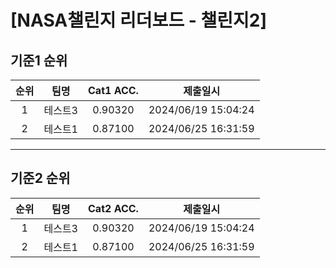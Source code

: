 # [NASA챌린지 리더보드 - 챌린지2]
## 기준1 순위
| 순위 | 팀명 | Cat1 ACC. | 제출일시 |
|:----:|:----:|:-----:|:----:|
| 1 | 테스트3 | 0.90320 | 2024/06/19 15:04:24 |
| 2 | 테스트1 | 0.87100 | 2024/06/25 16:31:59 |
___
## 기준2 순위
| 순위 | 팀명 | Cat2 ACC. | 제출일시 |
|:----:|:----:|:-----:|:----:|
| 1 | 테스트3 | 0.90320 | 2024/06/19 15:04:24 |
| 2 | 테스트1 | 0.87100 | 2024/06/25 16:31:59 |

